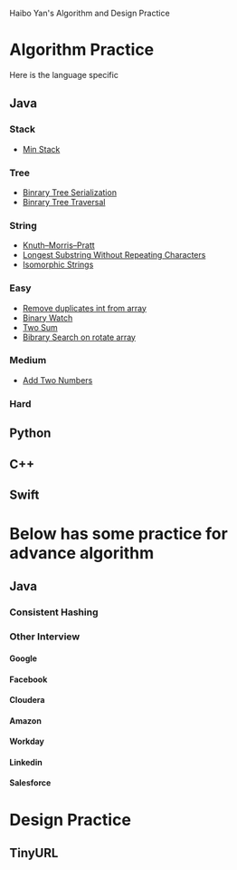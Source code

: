 Haibo Yan's Algorithm and Design Practice

# Algorithm Practice
Here is the language specific 
## Java

### Stack
- [Min Stack](java/src/main/java/com/haibo/yan/algorithm/stack/MinStack.java)

### Tree
- [Binrary Tree Serialization](java/src/main/java/com/haibo/yan/algorithm/tree/Node.java)
- [Binrary Tree Traversal](java/src/main/java/com/haibo/yan/algorithm/tree/Traversal.java)

### String
- [Knuth–Morris–Pratt](java/src/main/java/com/haibo/yan/algorithm/string/KMP.java)
- [Longest Substring Without Repeating Characters](java/src/main/java/com/haibo/yan/algorithm/string/NoRepeatingLongestSubstring.java)
- [Isomorphic Strings](java/src/main/java/com/haibo/yan/algorithm/string/Isomorphic.java)
### Easy

- [Remove duplicates int from array](java/src/main/java/com/haibo/yan/algorithm/easy/RemoveDuplicates.java)
- [Binary Watch](java/src/main/java/com/haibo/yan/algorithm/easy/BinaryWatch.java)
- [Two Sum](java/src/main/java/com/haibo/yan/algorithm/easy/TwoSum.java)
- [Bibrary Search on rotate array](java/src/main/java/com/haibo/yan/algorithm/binarysearch/rotate/Solution.java)

### Medium
- [Add Two Numbers](java/src/main/java/com/haibo/yan/algorithm/medium/AddTwoNumbers.java)

### Hard

## Python

## C++

## Swift

# Below has some practice for advance algorithm

## Java

### Consistent Hashing

### Other Interview

#### Google

#### Facebook

#### Cloudera

#### Amazon

#### Workday

#### Linkedin

#### Salesforce

# Design Practice

## TinyURL

 
